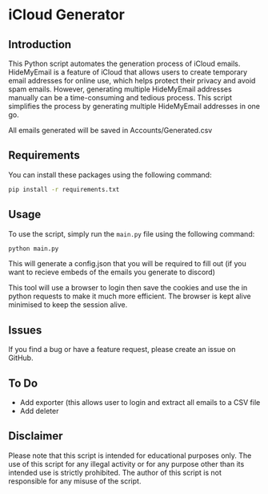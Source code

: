 # iCloud Generator

## Introduction

This Python script automates the generation process of iCloud emails. HideMyEmail is a feature of iCloud that allows users to create temporary email addresses for online use, which helps protect their privacy and avoid spam emails. However, generating multiple HideMyEmail addresses manually can be a time-consuming and tedious process. This script simplifies the process by generating multiple HideMyEmail addresses in one go.

All emails generated will be saved in Accounts/Generated.csv

## Requirements

You can install these packages using the following command:
```bash
pip install -r requirements.txt
```

## Usage

To use the script, simply run the `main.py` file using the following command:
```bash
python main.py
```

This will generate a config.json that you will be required to fill out (if you want to recieve embeds of the emails you generate to discord)

This tool will use a browser to login then save the cookies and use the in python requests to make it much more efficient. The browser is kept alive minimised to keep the session alive.

## Issues

If you find a bug or have a feature request, please create an issue on GitHub.

## To Do

- Add exporter (this allows user to login and extract all emails to a CSV file
- Add deleter

## Disclaimer

Please note that this script is intended for educational purposes only. The use of this script for any illegal activity or for any purpose other than its intended use is strictly prohibited. The author of this script is not responsible for any misuse of the script.
